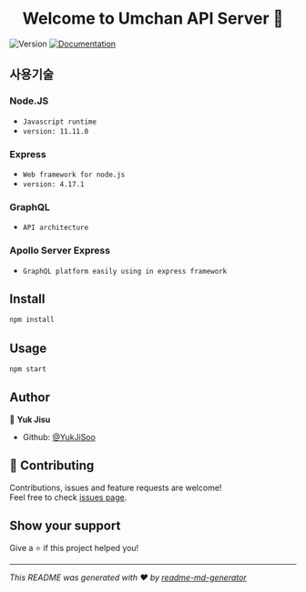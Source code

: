 <h1 align="center">Welcome to Umchan API Server 👋</h1>
<p>
  <img alt="Version" src="https://img.shields.io/badge/version-1.0.0-blue.svg?cacheSeconds=2592000" />
  <a href="https://github.com/YukJiSoo/umchan-server">
    <img alt="Documentation" src="https://img.shields.io/badge/documentation-yes-brightgreen.svg" target="_blank" />
  </a>
</p>

## 사용기술

### Node.JS
- `Javascript runtime`
- `version: 11.11.0`
### Express
- `Web framework for node.js`
- `version: 4.17.1`
### GraphQL
- `API architecture`
### Apollo Server Express
- `GraphQL platform easily using in express framework`

## Install

```sh
npm install
```

## Usage

```sh
npm start
```

## Author

👤 **Yuk Jisu**

* Github: [@YukJiSoo](https://github.com/YukJiSoo)

## 🤝 Contributing

Contributions, issues and feature requests are welcome!<br />Feel free to check [issues page](https://github.com/YukJiSoo/umchan-server/issues).

## Show your support

Give a ⭐️ if this project helped you!

***
_This README was generated with ❤️ by [readme-md-generator](https://github.com/kefranabg/readme-md-generator)_